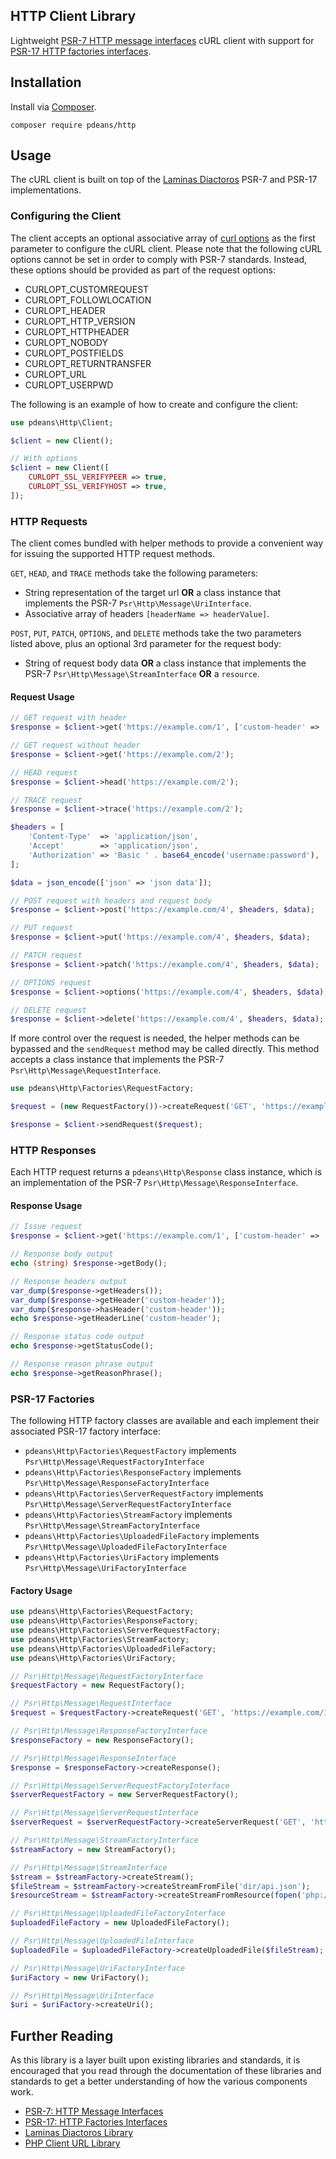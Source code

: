 ## HTTP Client Library

Lightweight [PSR-7 HTTP message interfaces](https://www.php-fig.org/psr/psr-7/) cURL client with support for [PSR-17 HTTP factories interfaces](https://www.php-fig.org/psr/psr-17/).

## Installation

Install via [Composer](https://getcomposer.org/).

```shell
composer require pdeans/http
```

## Usage

The cURL client is built on top of the [Laminas Diactoros](https://docs.laminas.dev/laminas-diactoros/) PSR-7 and PSR-17 implementations.

### Configuring the Client

The client accepts an optional associative array of [curl options](http://php.net/curl_setopt) as the first parameter to configure the cURL client. Please note that the following cURL options cannot be set in order to comply with PSR-7 standards. Instead, these options should be provided as part of the request options:

- CURLOPT_CUSTOMREQUEST
- CURLOPT_FOLLOWLOCATION
- CURLOPT_HEADER
- CURLOPT_HTTP_VERSION
- CURLOPT_HTTPHEADER
- CURLOPT_NOBODY
- CURLOPT_POSTFIELDS
- CURLOPT_RETURNTRANSFER
- CURLOPT_URL
- CURLOPT_USERPWD

The following is an example of how to create and configure the client:

```php
use pdeans\Http\Client;

$client = new Client();

// With options
$client = new Client([
    CURLOPT_SSL_VERIFYPEER => true,
    CURLOPT_SSL_VERIFYHOST => true,
]);
```

### HTTP Requests

The client comes bundled with helper methods to provide a convenient way for issuing the supported HTTP request methods.

`GET`, `HEAD`, and `TRACE` methods take the following parameters:

- String representation of the target url **OR** a class instance that implements the PSR-7 `Psr\Http\Message\UriInterface`.
- Associative array of headers `[headerName => headerValue]`.

`POST`, `PUT`, `PATCH`, `OPTIONS`, and `DELETE` methods take the two parameters listed above, plus an optional 3rd parameter for the request body:

- String of request body data **OR** a class instance that implements the PSR-7 `Psr\Http\Message\StreamInterface` **OR** a `resource`.

#### Request Usage

```php
// GET request with header
$response = $client->get('https://example.com/1', ['custom-header' => 'header/value']);

// GET request without header
$response = $client->get('https://example.com/2');

// HEAD request
$response = $client->head('https://example.com/2');

// TRACE request
$response = $client->trace('https://example.com/2');

$headers = [
    'Content-Type'  => 'application/json',
    'Accept'        => 'application/json',
    'Authorization' => 'Basic ' . base64_encode('username:password'),
];

$data = json_encode(['json' => 'json data']);

// POST request with headers and request body
$response = $client->post('https://example.com/4', $headers, $data);

// PUT request
$response = $client->put('https://example.com/4', $headers, $data);

// PATCH request
$response = $client->patch('https://example.com/4', $headers, $data);

// OPTIONS request
$response = $client->options('https://example.com/4', $headers, $data);

// DELETE request
$response = $client->delete('https://example.com/4', $headers, $data);
```

If more control over the request is needed, the helper methods can be bypassed and the `sendRequest` method may be called directly. This method accepts a class instance that implements the PSR-7 `Psr\Http\Message\RequestInterface`.

```php
use pdeans\Http\Factories\RequestFactory;

$request = (new RequestFactory())->createRequest('GET', 'https://example.com/1');

$response = $client->sendRequest($request);
```

### HTTP Responses

Each HTTP request returns a `pdeans\Http\Response` class instance, which is an implementation of the PSR-7 `Psr\Http\Message\ResponseInterface`.

#### Response Usage

```php
// Issue request
$response = $client->get('https://example.com/1', ['custom-header' => 'header/value']);

// Response body output
echo (string) $response->getBody();

// Response headers output
var_dump($response->getHeaders());
var_dump($response->getHeader('custom-header'));
var_dump($response->hasHeader('custom-header'));
echo $response->getHeaderLine('custom-header');

// Response status code output
echo $response->getStatusCode();

// Response reason phrase output
echo $response->getReasonPhrase();
```

### PSR-17 Factories

The following HTTP factory classes are available and each implement their associated PSR-17 factory interface:

- `pdeans\Http\Factories\RequestFactory` implements `Psr\Http\Message\RequestFactoryInterface`
- `pdeans\Http\Factories\ResponseFactory` implements `Psr\Http\Message\ResponseFactoryInterface`
- `pdeans\Http\Factories\ServerRequestFactory` implements `Psr\Http\Message\ServerRequestFactoryInterface`
- `pdeans\Http\Factories\StreamFactory` implements `Psr\Http\Message\StreamFactoryInterface`
- `pdeans\Http\Factories\UploadedFileFactory` implements `Psr\Http\Message\UploadedFileFactoryInterface`
- `pdeans\Http\Factories\UriFactory` implements `Psr\Http\Message\UriFactoryInterface`

#### Factory Usage

```php
use pdeans\Http\Factories\RequestFactory;
use pdeans\Http\Factories\ResponseFactory;
use pdeans\Http\Factories\ServerRequestFactory;
use pdeans\Http\Factories\StreamFactory;
use pdeans\Http\Factories\UploadedFileFactory;
use pdeans\Http\Factories\UriFactory;

// Psr\Http\Message\RequestFactoryInterface
$requestFactory = new RequestFactory();

// Psr\Http\Message\RequestInterface
$request = $requestFactory->createRequest('GET', 'https://example.com/1');

// Psr\Http\Message\ResponseFactoryInterface
$responseFactory = new ResponseFactory();

// Psr\Http\Message\ResponseInterface
$response = $responseFactory->createResponse();

// Psr\Http\Message\ServerRequestFactoryInterface
$serverRequestFactory = new ServerRequestFactory();

// Psr\Http\Message\ServerRequestInterface
$serverRequest = $serverRequestFactory->createServerRequest('GET', 'https://example.com/2');

// Psr\Http\Message\StreamFactoryInterface
$streamFactory = new StreamFactory();

// Psr\Http\Message\StreamInterface
$stream = $streamFactory->createStream();
$fileStream = $streamFactory->createStreamFromFile('dir/api.json');
$resourceStream = $streamFactory->createStreamFromResource(fopen('php://temp', 'r+'));

// Psr\Http\Message\UploadedFileFactoryInterface
$uploadedFileFactory = new UploadedFileFactory();

// Psr\Http\Message\UploadedFileInterface
$uploadedFile = $uploadedFileFactory->createUploadedFile($fileStream);

// Psr\Http\Message\UriFactoryInterface
$uriFactory = new UriFactory();

// Psr\Http\Message\UriInterface
$uri = $uriFactory->createUri();
```

## Further Reading

As this library is a layer built upon existing libraries and standards, it is encouraged that you read through the documentation of these libraries and standards to get a better understanding of how the various components work.

- [PSR-7: HTTP Message Interfaces](https://www.php-fig.org/psr/psr-7/)
- [PSR-17: HTTP Factories Interfaces](https://www.php-fig.org/psr/psr-17/)
- [Laminas Diactoros Library](https://docs.laminas.dev/laminas-diactoros/)
- [PHP Client URL Library](https://www.php.net/manual/en/book.curl.php)

